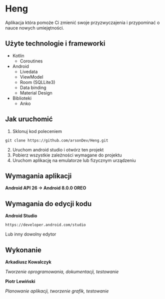 # Heng
Aplikacja która pomoże Ci zmienić swoje przyzwyczajenia i przypominać o nauce nowych umiejętności.

## Użyte technologie i frameworki
* Kotlin
  * Coroutines
* Android
  * Livedata
  * ViewModel
  * Room (SQLLite3)
  * Data binding
  * Material Design
* Biblioteki
  * Anko
  
## Jak uruchomić

1. Sklonuj kod poleceniem 
```
git clone https://github.com/arsonDev/Heng.git
```
2. Uruchom android studio i otwórz ten projekt
3. Pobierz wszystkie zależności wymagane do projektu
4. Uruchom aplikację na emulatorze lub fizycznym urządzeniu

## Wymagania aplikacji
__Android API 26 -> Android 8.0.0 OREO__

## Wymagania do edycji kodu
__Android Studio__ 
```
https://developer.android.com/studio
```
Lub inny dowolny edytor

## Wykonanie
__Arkadiusz Kowalczyk__

*Tworzenie oprogramowania, dokumentacji, testowanie*

__Piotr Lewiński__

*Planowanie aplikacji, tworzenie grafik, testowanie*
